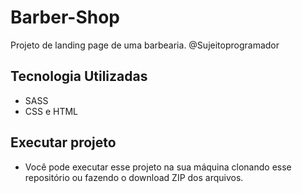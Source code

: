 # Barber-Shop
Projeto de landing page de uma barbearia. @Sujeitoprogramador

## Tecnologia Utilizadas

- SASS
- CSS e HTML

## Executar projeto

- Você pode executar esse projeto na sua máquina clonando esse repositório ou fazendo o download ZIP dos arquivos.

